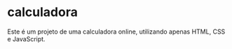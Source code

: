 # calculadora
Este é um projeto de uma calculadora online, utilizando apenas HTML, CSS e JavaScript.
